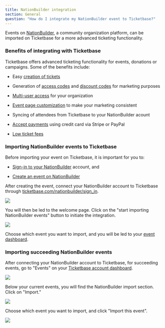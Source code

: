 ```yaml
---
title: NationBuilder integration
section: General
question: "How do I integrate my NationBuilder event to Ticketbase?"
---
```


Events on [NationBuilder], a community organization platform, can be imported on Ticketbase for a more advanced ticketing functionality.


### Benefits of integrating with Ticketbase

Ticketbase offers advanced ticketing functionality for events, donations or campaigns. Some of the benefits include:

   * Easy [creation of tickets] 
   
   * Generation of [access codes] and [discount codes] for marketing purposes
   
   * [Multi-user access] for your organization
   
   * [Event page customization] to make your marketing consistent
   
   * Syncing of attendees from Ticketbase to your NationBuilder acount
   
   * [Accept payments] using credit card via Stripe or PayPal 
   
   * [Low ticket fees]


### Importing NationBuilder events to Ticketbase

Before importing your event on Ticketbase, it is important for you to:

   * [Sign-in to your NationBuilder] account, and
   
   * [Create an event on NationBuilder]

After creating the event, connect your NationBuilder account to Ticketbase through [ticketbase.com/nationbuilder/sign_in].

![](http://i.imgur.com/sMgqMPX.png)


You will then be led to the welcome page. Click on the "start importing NationBuilder events" button to initiate the integration.

![](http://i.imgur.com/1rS1i1R.png)


Choose which event you want to import, and you will be led to your [event dashboard].


### Importing succeeding NationBuilder events

After connecting your NationBuilder account to Ticketbase, for succeeding events, go to "Events" on your [Ticketbase account dashboard]. 

![](http://i.imgur.com/hGZpn8j.png)


Below your current events, you will find the NationBuilder import section. Click on "Import."

![](http://i.imgur.com/uMY6kqQ.png)


Choose which event you want to import, and click "Import this event".

![](http://i.imgur.com/1aNhZl9.png)




[NationBuilder]:www.nationbuilder.com
[creation of tickets]:adding-deleting-tickets.html 
[access codes]:access-codes.html
[discount codes]:discount-codes.html
[Multi-user access]:team-access.html
[Event page customization]:event-page-customization.html
[Accept payments]:payment-gateways.html
[Low ticket fees]:ticket-fees.html
[Sign-in to your NationBuilder]:www.nationbuilder.com/nation_login
[Create an event on NationBuilder]:www.nationbuilder.com/setting_up_an_event
[ticketbase.com/nationbuilder/sign_in]:www.ticketbase.com/nationbuilder/sign_in
[event dashboard]:event-dashboard.html
[Ticketbase account dashboard]:www.ticketbase.com/dashboard
